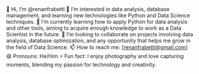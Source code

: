 👋 Hi, I’m @renanfrabetti
👀 I’m interested in data analysis, database management, and learning new technologies like Python and Data Science techniques.
🌱 I’m currently learning how to apply Python for data analysis and other tools, aiming to acquire enough knowledge to work as a Data Scientist in the future.
💞️ I’m looking to collaborate on projects involving data analysis, database optimization, and any opportunity that helps me grow in the field of Data Science.
📫 How to reach me: [renanfrabetti@gmail.com]
😄 Pronouns: He/Him
⚡ Fun fact: I enjoy photography and love capturing moments, blending my passion for technology and creativity.
